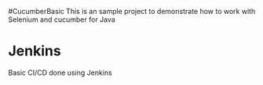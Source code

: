 #CucumberBasic
This is an sample project to demonstrate how to work with Selenium and cucumber for Java

# Jenkins
Basic CI/CD done using Jenkins
